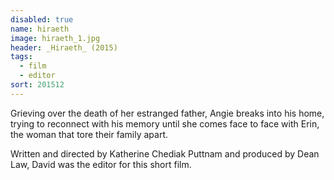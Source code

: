 ```yaml
---
disabled: true
name: hiraeth
image: hiraeth_1.jpg
header: _Hiraeth_ (2015)
tags:
  - film
  - editor
sort: 201512
---
```


Grieving over the death of her estranged father, Angie breaks into his home, trying to reconnect with his memory until she comes face to face with Erin, the woman that tore their family apart.

Written and directed by Katherine Chediak Puttnam and produced by Dean Law, David was the editor for this short film.